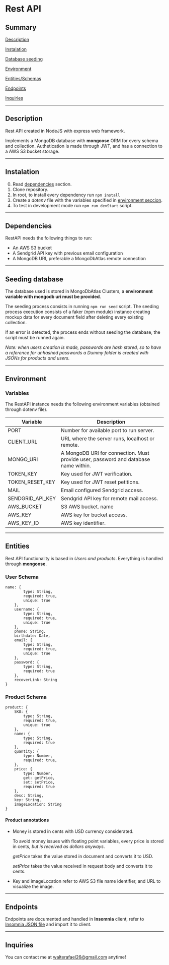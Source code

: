 # Rest API

## Summary
[Description](#Description)

[Instalation](#Instalation)

[Database seeding](#Seeding-database)

[Environment](#Environment)

[Entities/Schemas](#Entities)

[Endpoints](#Endpoints)

[Inquiries](#Inquiries)

---
## Description
Rest API created in NodeJS with express web framework. 

Implements a MongoDB database with **mongoose** ORM for every schema and collection. Authetication is made through JWT, and has a connection to a AWS S3 bucket storage.

---
## Instalation
0. Read [dependencies](#Dependencies) section.
1. Clone repository.
2. In root, to install every dependency run `npm install`
3. Create a *dotenv* file with the variables specified in [environment seccion](#Environment).
4. To test in development mode run `npm run devStart` script.

---
## Dependencies
RestAPI needs the following things to run:
* An AWS S3 bucket
* A Sendgrid API key with previous email configuration
* A MongoDB URI, preferable a MongoDbAtlas remote connection

---
## Seeding database
The database used is stored in MongoDbAtlas Clusters, a **environment variable with mongodb uri must be provided**.

The seeding process consists in running `npm run seed` script.
The seeding process execution consists of a faker (npm module) instance creating mockup data for every document field after deleting every existing collection.

If an error is detected, the process ends without seeding the database, the script must be runned again.

*Note: when users creation is made, passwords are hash stored, so to have a reference for unhashed passwords a Dummy folder is created with JSONs for products and users.*

---
## Environment
### Variables
The RestAPI instance needs the following environment variables (obtained through dotenv file).

| Variable         | Description                                                                         |
|------------------|-------------------------------------------------------------------------------------|
| PORT             | Number for available port to run server.                                            |
| CLIENT_URL       | URL where the server runs, localhost or remote.                                     |
| MONGO_URI        | A MongoDB URI for connection. Must provide user, password and database name within. |
| TOKEN_KEY        | Key used for JWT verification.                                                      |
| TOKEN_RESET_KEY  | Key used for JWT reset petitions.                                                   |
| MAIL             | Email configured Sendgrid access.                                                   |
| SENDGRID_API_KEY | Sendgrid API key for remote mail access.                                            |
| AWS_BUCKET       | S3 AWS bucket. name                                                                  |
| AWS_KEY          | AWS key for bucket access.                                                          |
| AWS_KEY_ID       | AWS key identifier.                                                                  |

---
## Entities
Rest API functionality is based in *Users and products*. Everything is handled through **mongoose**.

### User Schema
    name: {
            type: String,
            required: true,
            unique: true
        },
        username: {
            type: String,
            required: true,
            unique: true
        },
        phone: String,
        birthdate: Date,
        email: {
            type: String,
            required: true,
            unique: true
        },
        password: {
            type: String,
            required: true
        },
        recoverLink: String
    }

### Product Schema
    product: {
        SKU: {
            type: String,
            required: true,
            unique: true
        },
        name: {
            type: String,
            required: true
        },
        quantity: {
            type: Number,
            required: true,
        },
        price: {
            type: Number,
            get: getPrice,
            set: setPrice,
            required: true
        },
        desc: String,
        key: String,
        imageLocation: String
    }
    
#### Product annotations
* Money is stored in cents with USD currency considerated.

    To avoid money issues with floating point variables, every price is stored in cents, *but is received as dollars anyways*. 

    *getPrice* takes the value stored in document and converts it to USD.

    *setPrice* takes the value received in request body and converts it to cents.

* Key and imageLocation refer to AWS S3 file name identifier, and URL to visualize the image.

---
## Endpoints
Endpoints are documented and handled in **Insomnia** client, refer to [Insomnia JSON file](https://github.com/wmoralesdev/restApi/blob/master/Dev/Insomnia_2020-10-16.json) and import it to client.

---
## Inquiries
You can contact me at walterafael26@gmail.com anytime!
